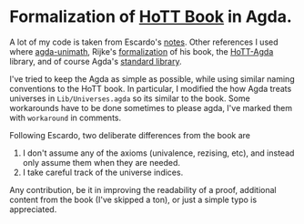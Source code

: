 # Formalization of [HoTT Book](https://github.com/HoTT/book) in Agda.

A lot of my code is taken from Escardo's [notes](https://www.cs.bham.ac.uk/~mhe/HoTT-UF-in-Agda-Lecture-Notes/HoTT-UF-Agda.html).
Other references I used where [agda-unimath](https://unimath.github.io/agda-unimath/), Rijke's [formalization](https://github.com/HoTT-Intro/Agda) of his book, the [HoTT-Agda](https://github.com/HoTT/HoTT-Agda) library, and of course Agda's [standard library](https://github.com/agda/agda-stdlib).

I've tried to keep the Agda as simple as possible, while using similar naming conventions to the HoTT book.
In particular, I modified the how Agda treats universes in `Lib/Universes.agda` so its similar to the book.
Some workarounds have to be done sometimes to please agda, I've marked them with `workaround` in comments.

Following Escardo, two deliberate differences from the book are
1. I don't assume any of the axioms (univalence, rezising, etc), and instead only assume them when they are needed.
2. I take careful track of the universe indices.

Any contribution, be it in improving the readability of a proof, additional content from the book (I've skipped a ton), or just a simple typo is appreciated.

